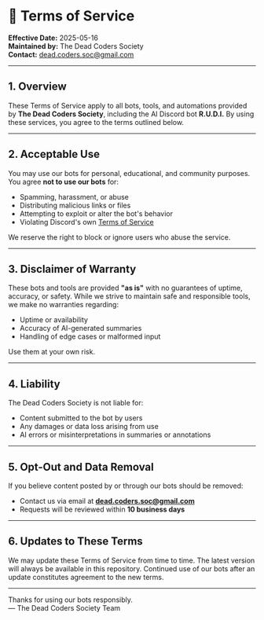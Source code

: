 # 📘 Terms of Service

**Effective Date:** 2025-05-16  
**Maintained by:** The Dead Coders Society  
**Contact:** dead.coders.soc@gmail.com

---

## 1. Overview

These Terms of Service apply to all bots, tools, and automations provided by **The Dead Coders Society**, including the AI Discord bot **R.U.D.I.** By using these services, you agree to the terms outlined below.

---

## 2. Acceptable Use

You may use our bots for personal, educational, and community purposes. You agree **not to use our bots** for:
- Spamming, harassment, or abuse
- Distributing malicious links or files
- Attempting to exploit or alter the bot's behavior
- Violating Discord's own [Terms of Service](https://discord.com/terms)

We reserve the right to block or ignore users who abuse the service.

---

## 3. Disclaimer of Warranty

These bots and tools are provided **"as is"** with no guarantees of uptime, accuracy, or safety. While we strive to maintain safe and responsible tools, we make no warranties regarding:
- Uptime or availability
- Accuracy of AI-generated summaries
- Handling of edge cases or malformed input

Use them at your own risk.

---

## 4. Liability

The Dead Coders Society is not liable for:
- Content submitted to the bot by users
- Any damages or data loss arising from use
- AI errors or misinterpretations in summaries or annotations

---

## 5. Opt-Out and Data Removal

If you believe content posted by or through our bots should be removed:
- Contact us via email at **dead.coders.soc@gmail.com**
- Requests will be reviewed within **10 business days**

---

## 6. Updates to These Terms

We may update these Terms of Service from time to time. The latest version will always be available in this repository. Continued use of our bots after an update constitutes agreement to the new terms.

---

Thanks for using our bots responsibly.  
— The Dead Coders Society Team
